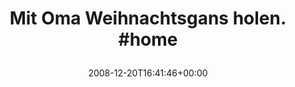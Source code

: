 ---
retweeted: false
source: <a href="http://twitter.com" rel="nofollow">Twitter Web Client</a>
entities:
  hashtags:
  - text: home
    indices:
    - '30'
    - '35'
  symbols: []
  user_mentions: []
  urls: []
display_text_range:
- '0'
- '35'
favorite_count: '0'
id_str: '1069163396'
truncated: false
retweet_count: '0'
id: '1069163396'
created_at: Sat Dec 20 16:41:46 +0000 2008
favorited: false
full_text: 'Mit Oma Weihnachtsgans holen. #home'
lang: de
tags:
- home
- pesos/twitter
date: '2008-12-20T16:41:46+00:00'
src: https://twitter.com/bascht/status/1069163396
original_url: https://twitter.com/bascht/status/1069163396
type: twitter_tweet
text: 'Mit Oma Weihnachtsgans holen. #home'
title: 'Mit Oma Weihnachtsgans holen. #home

  '

---